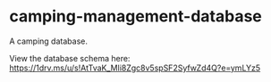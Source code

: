 # camping-management-database

A camping database.

View the database schema here: https://1drv.ms/u/s!AtTvaK_Mli8Zgc8v5spSF2SyfwZd4Q?e=ymLYz5
